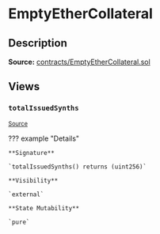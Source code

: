 # EmptyEtherCollateral

## Description

**Source:** [contracts/EmptyEtherCollateral.sol](https://github.com/Synthetixio/synthetix/tree/v2.29.0-alpha/contracts/EmptyEtherCollateral.sol)

## Views

### `totalIssuedSynths`

<sub>[Source](https://github.com/Synthetixio/synthetix/tree/v2.29.0-alpha/contracts/EmptyEtherCollateral.sol#L6)</sub>

??? example "Details"

    **Signature**

    `totalIssuedSynths() returns (uint256)`

    **Visibility**

    `external`

    **State Mutability**

    `pure`
